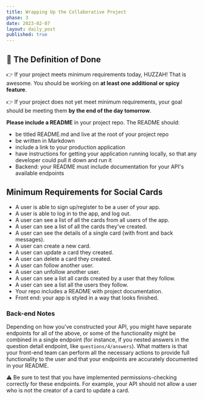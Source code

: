 ```yaml
---
title: Wrapping Up the Collaborative Project
phase: 3
date: 2023-02-07
layout: daily_post
published: true
---
```


## 🎯 The Definition of Done

👉 If your project meets minimum requirements today, HUZZAH! That is awesome. You should be working on **at least one additional or spicy feature**.

👉 If your project does not yet meet minimum requirements, your goal should be meeting them **by the end of the day tomorrow**.

**Please include a README** in your project repo. The README should:

- be titled README.md and live at the root of your project repo
- be written in Markdown
- include a link to your production application
- have instructions for getting your application running locally, so that any developer could pull it down and run it
- Backend: your README must include documentation for your API's available endpoints

## Minimum Requirements for Social Cards

- A user is able to sign up/register to be a user of your app.
- A user is able to log in to the app, and log out.
- A user can see a list of all the cards from all users of the app.
- A user can see a list of all the cards they've created.
- A user can see the details of a single card (with front and back messages).
- A user can create a new card.
- A user can update a card they created.
- A user can delete a card they created.
- A user can follow another user.
- A user can unfollow another user.
- A user can see a list all cards created by a user that they follow.
- A user can see a list all the users they follow.
- Your repo includes a README with project documentation.
- Front end: your app is styled in a way that looks finished.

### Back-end Notes

Depending on how you've constructed your API, you might have separate endpoints for all of the above, or some of the functionality might be combined in a single endpoint (for instance, if you nested answers in the question detail endpoint, like `questions/4/answers`). What matters is that your front-end team can perform all the necessary actions to provide full functionality to the user and that your endpoints are accurately documented in your README.

⚠️ Be sure to test that you have implemented permissions-checking correctly for these endpoints. For example, your API should not allow a user who is not the creator of a card to update a card.
